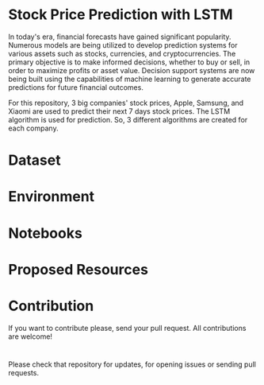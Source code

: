 # Stock Price Prediction with LSTM

In today's era, financial forecasts have gained significant popularity. Numerous models are being utilized to develop prediction systems for various assets such as stocks, currencies, and cryptocurrencies. The primary objective is to make informed decisions, whether to buy or sell, in order to maximize profits or asset value. Decision support systems are now being built using the capabilities of machine learning to generate accurate predictions for future financial outcomes.

For this repository, 3 big companies' stock prices, Apple, Samsung, and Xiaomi are used to predict their next 7 days stock prices. The LSTM algorithm is used for prediction. So, 3 different algorithms are created for each company. 




# Dataset

# Environment

# Notebooks 

# Proposed Resources





# Contribution
If you want to contribute please, send your pull request. All contributions are welcome!

#
Please check that repository for updates, for opening issues or sending pull requests.